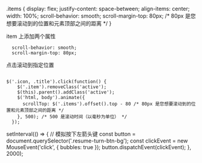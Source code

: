 .items {
  display: flex;
  justify-content: space-between;
  align-items: center;
  width: 100%;
  scroll-behavior: smooth;
  scroll-margin-top: 80px; /* 80px 是您想要滚动到的位置和元素顶部之间的距离 */
}

item 上添加两个属性
```
  scroll-behavior: smooth;
  scroll-margin-top: 80px;
```

点击滚动到指定位置
``` 

$('.icon, .title').click(function() {
    $('.item').removeClass('active');
    $(this).parent().addClass('active');
    $('html, body').animate({
      scrollTop: $('.items').offset().top - 80 /* 80px 是您想要滚动到的位置和元素顶部之间的距离 */
    }, 500); /* 500 是滚动时间（以毫秒为单位） */
  });

  ```


  setInterval(() => {
  // 模拟按下左箭头键
const button = document.querySelector('.resume-turn-btn-bg');
const clickEvent = new MouseEvent('click', { bubbles: true });
button.dispatchEvent(clickEvent);
}, 2000);